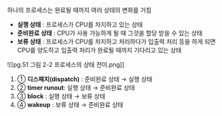 하나의 프로세스는 완료될 때까지 여러 상태의 변화를 거침

- **실행 상태** : 프로세스가 CPU를 차지하고 있는 상태
- **준비완료 상태** : CPU가 사용 가능하게 될 때 그것을 할당 받을 수 있는 상태
- **보류 상태** : 프로세스가 CPU를 차지하고 처리하다가 입출력 처리 등을 하게 되면 CPU를 양도하고 입출력 처리가 완료될 때까지 기다리고 있는 상태

![[pg.51 그림 2-2 프로세스의 상태 전이.png]]
1. ① **디스패치(dispatch)** : 준비완료 상태 → 실행 상태
2. ② **timer runout**: 실행 상태 → 준비완료 상태
3. ③ **block** : 실행 상태 → 보류 상태
4. ④ **wake­up** : 보류 상태 → 준비완료 상태